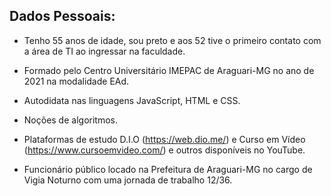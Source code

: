 ## Dados Pessoais:

- Tenho 55 anos de idade, sou preto e aos 52  tive o primeiro contato com a área de TI ao ingressar na faculdade.

- Formado pelo Centro Universitário IMEPAC de Araguari-MG no ano de 2021 na modalidade EAd.
- Autodidata nas linguagens JavaScript, HTML e CSS.
- Noções de algoritmos.
- Plataformas de estudo D.I.O (https://web.dio.me/) e Curso em Vídeo (https://www.cursoemvideo.com/) e  outros disponíveis no YouTube. 
- Funcionário público locado na Prefeitura de Araguari-MG no cargo de Vigia Noturno com uma jornada de trabalho 12/36.
